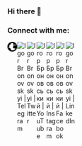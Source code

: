 ### Hi there 👋

### Connect with me:

[<img align="left" alt="Ігор Броновський" width="22px" src="https://raw.githubusercontent.com/iconic/open-iconic/master/svg/globe.svg" />][website]
[<img align="left" alt="Igor Bronovskyi | Telegram" width="22px" src="https://cdn.jsdelivr.net/npm/simple-icons@3.5.0/icons/telegram.svg" />][telegram]
[<img align="left" alt="Igor Bronovskyi | Twitter" width="22px" src="https://cdn.jsdelivr.net/npm/simple-icons@v3.5.0/icons/twitter.svg" />][twitter]
[<img align="left" alt="Ігор Броновський | YouTube" width="22px" src="https://cdn.jsdelivr.net/npm/simple-icons@3.5.0/icons/youtube.svg" />][youtube]
[<img align="left" alt="Ігор Броновський | Instagram" width="22px" src="https://cdn.jsdelivr.net/npm/simple-icons@v3.5.0/icons/instagram.svg" />][instagram]
[<img align="left" alt="Ігор Броновський | Facebook" width="22px" src="https://cdn.jsdelivr.net/npm/simple-icons@v3.5.0/icons/facebook.svg" />][facebook]
[<img align="left" alt="Igor Bronovskyi | LinkedIn" width="22px" src="https://cdn.jsdelivr.net/npm/simple-icons@v3.5.0/icons/linkedin.svg" />][linkedin]

<!--
**BrunIF/BrunIF** is a ✨ _special_ ✨ repository because its `README.md` (this file) appears on your GitHub profile.

Here are some ideas to get you started:

- 🔭 I’m currently working on ...
- 🌱 I’m currently learning ...
- 👯 I’m looking to collaborate on ...
- 🤔 I’m looking for help with ...
- 💬 Ask me about ...
- 📫 How to reach me: ...
- 😄 Pronouns: ...
- ⚡ Fun fact: ...
-->

[website]: https://brun.if.ua
[telegram]: https://t.me/BrunIF
[twitter]: https://twitter.com/BrunIF
[youtube]: https://www.youtube.com/c/ІгорБроновський
[instagram]: https://instagr.am/i.bronovskyi
[facebook]: https://fb.com/BrunIF
[linkedin]: https://www.linkedin.com/in/BrunIF
